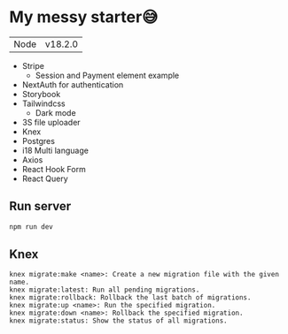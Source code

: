 # My messy starter😅
|||
|---|---|
|Node|v18.2.0|

- Stripe 
  - Session and Payment element example
-  NextAuth for authentication
- Storybook
- Tailwindcss
  - Dark mode
- 3S file uploader 
- Knex
- Postgres
- i18 Multi language
- Axios
- React Hook Form
- React Query


## Run server
```bash
npm run dev

```

## Knex
```
knex migrate:make <name>: Create a new migration file with the given name.
knex migrate:latest: Run all pending migrations.
knex migrate:rollback: Rollback the last batch of migrations.
knex migrate:up <name>: Run the specified migration.
knex migrate:down <name>: Rollback the specified migration.
knex migrate:status: Show the status of all migrations.
```
